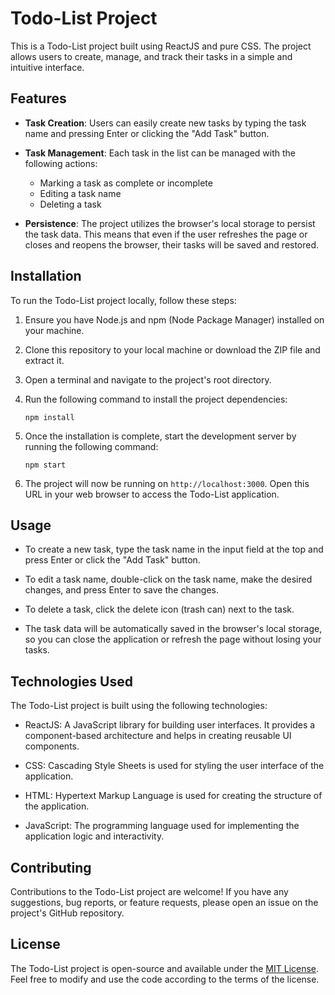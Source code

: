 # Todo-List Project

This is a Todo-List project built using ReactJS and pure CSS. The project allows users to create, manage, and track their tasks in a simple and intuitive interface.

## Features

- **Task Creation**: Users can easily create new tasks by typing the task name and pressing Enter or clicking the "Add Task" button.

- **Task Management**: Each task in the list can be managed with the following actions:
  - Marking a task as complete or incomplete
  - Editing a task name
  - Deleting a task

- **Persistence**: The project utilizes the browser's local storage to persist the task data. This means that even if the user refreshes the page or closes and reopens the browser, their tasks will be saved and restored.

## Installation

To run the Todo-List project locally, follow these steps:

1. Ensure you have Node.js and npm (Node Package Manager) installed on your machine.

2. Clone this repository to your local machine or download the ZIP file and extract it.

3. Open a terminal and navigate to the project's root directory.

4. Run the following command to install the project dependencies:

   ```
   npm install
   ```

5. Once the installation is complete, start the development server by running the following command:

   ```
   npm start
   ```

6. The project will now be running on `http://localhost:3000`. Open this URL in your web browser to access the Todo-List application.

## Usage

- To create a new task, type the task name in the input field at the top and press Enter or click the "Add Task" button.

- To edit a task name, double-click on the task name, make the desired changes, and press Enter to save the changes.

- To delete a task, click the delete icon (trash can) next to the task.

- The task data will be automatically saved in the browser's local storage, so you can close the application or refresh the page without losing your tasks.

## Technologies Used

The Todo-List project is built using the following technologies:

- ReactJS: A JavaScript library for building user interfaces. It provides a component-based architecture and helps in creating reusable UI components.

- CSS: Cascading Style Sheets is used for styling the user interface of the application.

- HTML: Hypertext Markup Language is used for creating the structure of the application.

- JavaScript: The programming language used for implementing the application logic and interactivity.

## Contributing

Contributions to the Todo-List project are welcome! If you have any suggestions, bug reports, or feature requests, please open an issue on the project's GitHub repository.

## License

The Todo-List project is open-source and available under the [MIT License](https://opensource.org/licenses/MIT). Feel free to modify and use the code according to the terms of the license.